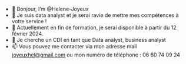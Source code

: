 - 👋 Bonjour, I’m @Helene-Joyeux
- 👀 Je suis data analyst et je serai ravie de mettre mes compétences à votre service !
- 🌱 Actuellement en fin de formation, je serai disponible à partir du 12 février 2024.
- 💞️ Je cherche un CDI  en tant que Data analyst, business analyst
- 📫 Vous pouvez me contacter via mon adresse mail joyeuxhel@gmail.com ou mon numéro de téléphone : 06 80 74 09 24

<!---
Helene-Joyeux/Helene-Joyeux is a ✨ special ✨ repository because its `README.md` (this file) appears on your GitHub profile.
You can click the Preview link to take a look at your changes.
--->
